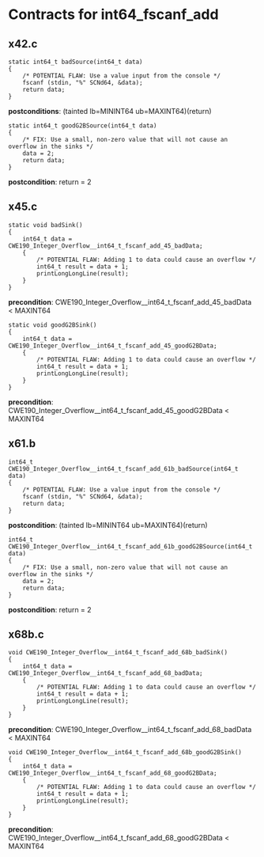 # Contracts for int64_fscanf_add

## x42.c

```
static int64_t badSource(int64_t data)
{
    /* POTENTIAL FLAW: Use a value input from the console */
    fscanf (stdin, "%" SCNd64, &data);
    return data;
}
```
**postconditions**: (tainted  lb=MININT64 ub=MAXINT64)(return)


```
static int64_t goodG2BSource(int64_t data)
{
    /* FIX: Use a small, non-zero value that will not cause an overflow in the sinks */
    data = 2;
    return data;
}
```
**postcondition**: return = 2


## x45.c

```
static void badSink()
{
    int64_t data = CWE190_Integer_Overflow__int64_t_fscanf_add_45_badData;
    {
        /* POTENTIAL FLAW: Adding 1 to data could cause an overflow */
        int64_t result = data + 1;
        printLongLongLine(result);
    }
}
```
**precondition**: CWE190_Integer_Overflow__int64_t_fscanf_add_45_badData < MAXINT64


```
static void goodG2BSink()
{
    int64_t data = CWE190_Integer_Overflow__int64_t_fscanf_add_45_goodG2BData;
    {
        /* POTENTIAL FLAW: Adding 1 to data could cause an overflow */
        int64_t result = data + 1;
        printLongLongLine(result);
    }
}
```
**precondition**: CWE190_Integer_Overflow__int64_t_fscanf_add_45_goodG2BData < MAXINT64


## x61.b

```
int64_t CWE190_Integer_Overflow__int64_t_fscanf_add_61b_badSource(int64_t data)
{
    /* POTENTIAL FLAW: Use a value input from the console */
    fscanf (stdin, "%" SCNd64, &data);
    return data;
}
```
**postcondition**: (tainted lb=MININT64 ub=MAXINT64)(return)

```
int64_t CWE190_Integer_Overflow__int64_t_fscanf_add_61b_goodG2BSource(int64_t data)
{
    /* FIX: Use a small, non-zero value that will not cause an overflow in the sinks */
    data = 2;
    return data;
}
```
**postcondition**: return = 2


## x68b.c

```
void CWE190_Integer_Overflow__int64_t_fscanf_add_68b_badSink()
{
    int64_t data = CWE190_Integer_Overflow__int64_t_fscanf_add_68_badData;
    {
        /* POTENTIAL FLAW: Adding 1 to data could cause an overflow */
        int64_t result = data + 1;
        printLongLongLine(result);
    }
}
```
**precondition**: CWE190_Integer_Overflow__int64_t_fscanf_add_68_badData < MAXINT64

```
void CWE190_Integer_Overflow__int64_t_fscanf_add_68b_goodG2BSink()
{
    int64_t data = CWE190_Integer_Overflow__int64_t_fscanf_add_68_goodG2BData;
    {
        /* POTENTIAL FLAW: Adding 1 to data could cause an overflow */
        int64_t result = data + 1;
        printLongLongLine(result);
    }
}
```
**precondition**: CWE190_Integer_Overflow__int64_t_fscanf_add_68_goodG2BData < MAXINT64
